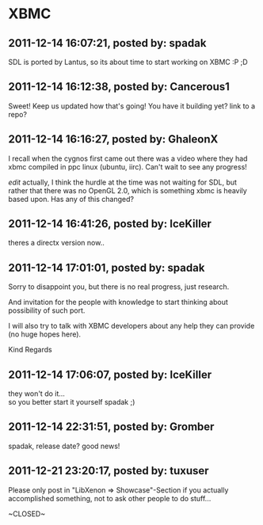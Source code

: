 # XBMC

## 2011-12-14 16:07:21, posted by: spadak

SDL is ported by Lantus, so its about time to start working on XBMC :P ;D

## 2011-12-14 16:12:38, posted by: Cancerous1

Sweet! Keep us updated how that's going! You have it building yet? link to a repo?

## 2011-12-14 16:16:27, posted by: GhaleonX

I recall when the cygnos first came out there was a video where they had xbmc compiled in ppc linux (ubuntu, iirc). Can't wait to see any progress!  
   
 *edit* actually, I think the hurdle at the time was not waiting for SDL, but rather that there was no OpenGL 2.0, which is something xbmc is heavily based upon. Has any of this changed?

## 2011-12-14 16:41:26, posted by: IceKiller

theres a directx version now..

## 2011-12-14 17:01:01, posted by: spadak

Sorry to disappoint you, but there is no real progress, just research.  
   
 And invitation for the people with knowledge to start thinking about possibility of such port.  
   
 I will also try to talk with XBMC developers about any help they can provide (no huge hopes here).  
   
 Kind Regards

## 2011-12-14 17:06:07, posted by: IceKiller

they won't do it...  
 so you better start it yourself spadak ;)

## 2011-12-14 22:31:51, posted by: Gromber

spadak, release date? good news!

## 2011-12-21 23:20:17, posted by: tuxuser

Please only post in "LibXenon => Showcase"-Section if you actually accomplished something, not to ask other people to do stuff...  
   
 ~CLOSED~